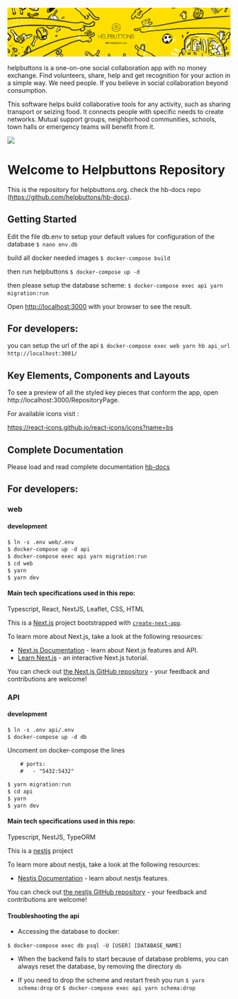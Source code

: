 ![HB cover](/web/public/assets/images/hb_landscape_02_small.jpg?raw=true "hb cover")

helpbuttons is a one-on-one social collaboration app with no money exchange. Find volunteers, share, help and get recognition for your action in a simple way. We need people. If you believe in social collaboration beyond consumption.

This software helps build collaborative tools for any activity, such as sharing transport or seizing food. It connects people with specific needs to create networks. Mutual support groups, neighborhood communities, schools, town halls or emergency teams will benefit from it.

[<img src="https://static.fsf.org/nosvn/images/socials/mastodon.png" width="48">
](https://fosstodon.org/@helpbuttonsorg)

# Welcome to Helpbuttons Repository

This is the repository for helpbuttons.org. check the hb-docs repo (https://github.com/helpbuttons/hb-docs).
## Getting Started

Edit the file db.env to setup your default values for configuration of the database
`$ nano env.db`

build all docker needed images
`$ docker-compose build`

then run helpbuttons
`$ docker-compose up -d`

then please setup the database scheme:
`$ docker-compose exec api yarn migration:run`

Open [http://localhost:3000](http://localhost:3000) with your browser to see the result.


## For developers:
you can setup the url of the api
`$ docker-compose exec web yarn hb api_url http://localhost:3001/`


## Key Elements, Components and Layouts

To see a preview of all the styled key pieces that conform the app, open http://localhost:3000/RepositoryPage.

For available icons visit :

https://react-icons.github.io/react-icons/icons?name=bs

## Complete Documentation

Please load and read complete documentation
[hb-docs](https://github.com/helpbuttons/hb-docs)


## For developers:

### web

#### development
```
$ ln -s .env web/.env
$ docker-compose up -d api
$ docker-compose exec api yarn migration:run
$ cd web
$ yarn
$ yarn dev
```

#### Main tech specifications used in this repo:

Typescript, React, NextJS, Leaflet, CSS, HTML

This is a [Next.js](https://nextjs.org/) project bootstrapped with [`create-next-app`](https://github.com/vercel/next.js/tree/canary/packages/create-next-app).

To learn more about Next.js, take a look at the following resources:

- [Next.js Documentation](https://nextjs.org/docs) - learn about Next.js features and API.
- [Learn Next.js](https://nextjs.org/learn) - an interactive Next.js tutorial.

You can check out [the Next.js GitHub repository](https://github.com/vercel/next.js/) - your feedback and contributions are welcome!

### API
#### development
```
$ ln -s .env api/.env
$ docker-compose up -d db
```
Uncoment on docker-compose the lines 
```
    # ports:
    #   - "5432:5432"
```

```
$ yarn migration:run
$ cd api
$ yarn
$ yarn dev
```


#### Main tech specifications used in this repo:

Typescript, NestJS, TypeORM

This is a [nestjs](https://nestjs.com/) project

To learn more about nestjs, take a look at the following resources:

- [Nestjs Documentation](https://docs.nestjs.com/) - learn about nestjs features.

You can check out [the nestjs GitHub repository](https://github.com/nestjs/nest) - your feedback and contributions are welcome!


#### Troubleshooting the api

- Accessing the database to docker:

`$ docker-compose exec db psql -U [USER] [DATABASE_NAME]`

- When the backend fails to start because of database problems, you can always reset the database, by removing the directory `db`

- If you need to drop the scheme and restart fresh you run
`$ yarn schema:drop` or `$ docker-compose exec api yarn schema:drop`